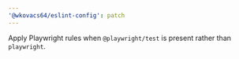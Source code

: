```yaml
---
'@wkovacs64/eslint-config': patch
---
```


Apply Playwright rules when `@playwright/test` is present rather than `playwright`.
